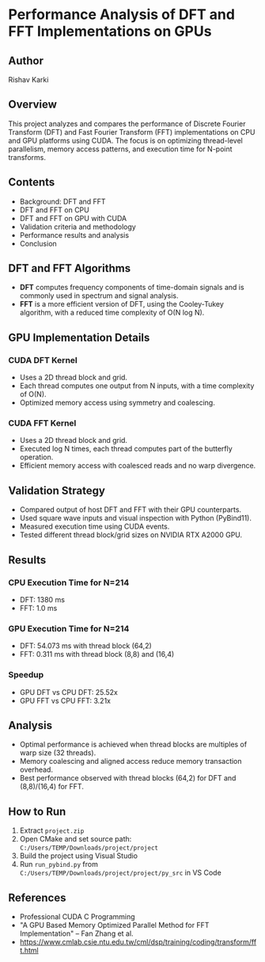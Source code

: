 # Performance Analysis of DFT and FFT Implementations on GPUs 

## Author

Rishav Karki  

## Overview

This project analyzes and compares the performance of Discrete Fourier Transform (DFT) and Fast Fourier Transform (FFT) implementations on CPU and GPU platforms using CUDA. The focus is on optimizing thread-level parallelism, memory access patterns, and execution time for N-point transforms.

## Contents

- Background: DFT and FFT
- DFT and FFT on CPU
- DFT and FFT on GPU with CUDA
- Validation criteria and methodology
- Performance results and analysis
- Conclusion

## DFT and FFT Algorithms

- **DFT** computes frequency components of time-domain signals and is commonly used in spectrum and signal analysis.
- **FFT** is a more efficient version of DFT, using the Cooley-Tukey algorithm, with a reduced time complexity of O(N log N).

## GPU Implementation Details

### CUDA DFT Kernel

- Uses a 2D thread block and grid.
- Each thread computes one output from N inputs, with a time complexity of O(N).
- Optimized memory access using symmetry and coalescing.

### CUDA FFT Kernel

- Uses a 2D thread block and grid.
- Executed log N times, each thread computes part of the butterfly operation.
- Efficient memory access with coalesced reads and no warp divergence.

## Validation Strategy

- Compared output of host DFT and FFT with their GPU counterparts.
- Used square wave inputs and visual inspection with Python (PyBind11).
- Measured execution time using CUDA events.
- Tested different thread block/grid sizes on NVIDIA RTX A2000 GPU.

## Results

### CPU Execution Time for N=214

- DFT: 1380 ms
- FFT: 1.0 ms

### GPU Execution Time for N=214

- DFT: 54.073 ms with thread block (64,2)
- FFT: 0.311 ms with thread block (8,8) and (16,4)

### Speedup

- GPU DFT vs CPU DFT: 25.52x
- GPU FFT vs CPU FFT: 3.21x

## Analysis

- Optimal performance is achieved when thread blocks are multiples of warp size (32 threads).
- Memory coalescing and aligned access reduce memory transaction overhead.
- Best performance observed with thread blocks (64,2) for DFT and (8,8)/(16,4) for FFT.

## How to Run

1. Extract `project.zip`
2. Open CMake and set source path: `C:/Users/TEMP/Downloads/project/project`
3. Build the project using Visual Studio
4. Run `run_pybind.py` from `C:/Users/TEMP/Downloads/project/project/py_src` in VS Code

## References

- Professional CUDA C Programming
- "A GPU Based Memory Optimized Parallel Method for FFT Implementation" – Fan Zhang et al.
- https://www.cmlab.csie.ntu.edu.tw/cml/dsp/training/coding/transform/fft.html
